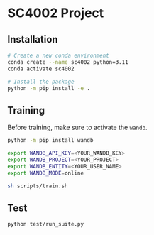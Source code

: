 # SC4002 Project

## Installation

```bash
# Create a new conda environment
conda create --name sc4002 python=3.11
conda activate sc4002

# Install the package
python -m pip install -e .
```

## Training

Before training, make sure to activate the `wandb`.

```bash
python -m pip install wandb

export WANDB_API_KEY=<YOUR_WANDB_KEY>
export WANDB_PROJECT=<YOUR_PROJECT>
export WANDB_ENTITY=<YOUR_USER_NAME>
export WANDB_MODE=online
```

```bash
sh scripts/train.sh
```

## Test

```bash
python test/run_suite.py
```
